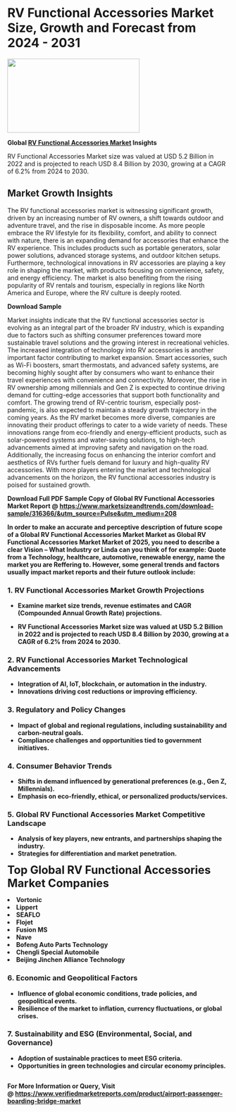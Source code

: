 <H1>RV Functional Accessories Market Size, Growth and Forecast from 2024 - 2031</H1><img class="aligncenter size-medium wp-image-584254" src="https://thirdeyenews.in/wp-content/uploads/2024/09/Global-Market-Research-300x168.jpeg" alt="" width="300" height="168" /><p><strong>Global&nbsp;<a href="https://www.marketsizeandtrends.com/download-sample/316366/&amp;utm_source=Pulse&amp;utm_medium=208">RV Functional Accessories Market</a> Insights</strong></p><p>RV Functional Accessories Market size was valued at USD 5.2 Billion in 2022 and is projected to reach USD 8.4 Billion by 2030, growing at a CAGR of 6.2% from 2024 to 2030.</p><p><h2>Market Growth Insights</h2> <p>The RV functional accessories market is witnessing significant growth, driven by an increasing number of RV owners, a shift towards outdoor and adventure travel, and the rise in disposable income. As more people embrace the RV lifestyle for its flexibility, comfort, and ability to connect with nature, there is an expanding demand for accessories that enhance the RV experience. This includes products such as portable generators, solar power solutions, advanced storage systems, and outdoor kitchen setups. Furthermore, technological innovations in RV accessories are playing a key role in shaping the market, with products focusing on convenience, safety, and energy efficiency. The market is also benefiting from the rising popularity of RV rentals and tourism, especially in regions like North America and Europe, where the RV culture is deeply rooted.</p> <p><strong>Download Sample</strong></p> <p>Market insights indicate that the RV functional accessories sector is evolving as an integral part of the broader RV industry, which is expanding due to factors such as shifting consumer preferences toward more sustainable travel solutions and the growing interest in recreational vehicles. The increased integration of technology into RV accessories is another important factor contributing to market expansion. Smart accessories, such as Wi-Fi boosters, smart thermostats, and advanced safety systems, are becoming highly sought after by consumers who want to enhance their travel experiences with convenience and connectivity. Moreover, the rise in RV ownership among millennials and Gen Z is expected to continue driving demand for cutting-edge accessories that support both functionality and comfort. The growing trend of RV-centric tourism, especially post-pandemic, is also expected to maintain a steady growth trajectory in the coming years. As the RV market becomes more diverse, companies are innovating their product offerings to cater to a wide variety of needs. These innovations range from eco-friendly and energy-efficient products, such as solar-powered systems and water-saving solutions, to high-tech advancements aimed at improving safety and navigation on the road. Additionally, the increasing focus on enhancing the interior comfort and aesthetics of RVs further fuels demand for luxury and high-quality RV accessories. With more players entering the market and technological advancements on the horizon, the RV functional accessories industry is poised for sustained growth. <p><strong></p><p><span class=""><strong>Download Full PDF Sample Copy of Global RV Functional Accessories Market Report</strong> @ <a href="https://www.marketsizeandtrends.com/download-sample/316366/&amp;utm_source=Pulse&amp;utm_medium=208" target="_blank">https://www.marketsizeandtrends.com/download-sample/316366/&amp;utm_source=Pulse&amp;utm_medium=208</a></span></p><p>In order to make an accurate and perceptive description of future scope of a Global&nbsp;RV Functional Accessories Market Market as Global&nbsp;RV Functional Accessories Market Market of 2025, you need to describe a clear Vision &ndash; What Industry or Linda can you think of for example: Quote from a Technology, healthcare, automotive, renewable energy, name the market you are Reffering to. However, some general trends and factors usually impact market reports and their future outlook include:</p><h3>1.&nbsp;<strong>RV Functional Accessories Market Growth Projections</strong></h3><ul><li>Examine market size trends, revenue estimates and CAGR (Compounded Annual Growth Rate) projections.</li><li><p>RV Functional Accessories Market size was valued at USD 5.2 Billion in 2022 and is projected to reach USD 8.4 Billion by 2030, growing at a CAGR of 6.2% from 2024 to 2030.</p></li></ul><h3>2.&nbsp;<strong>RV Functional Accessories Market Technological Advancements</strong></h3><ul><li>Integration of AI, IoT, blockchain, or automation in the industry.</li><li>Innovations driving cost reductions or improving efficiency.</li></ul><h3>3.&nbsp;<strong>Regulatory and Policy Changes</strong></h3><ul><li>Impact of global and regional regulations, including sustainability and carbon-neutral goals.</li><li>Compliance challenges and opportunities tied to government initiatives.</li></ul><h3>4.&nbsp;<strong>Consumer Behavior Trends</strong></h3><ul><li>Shifts in demand influenced by generational preferences (e.g., Gen Z, Millennials).</li><li>Emphasis on eco-friendly, ethical, or personalized products/services.</li></ul><h3>5.&nbsp;<strong>Global RV Functional Accessories Market Competitive Landscape</strong></h3><ul><li>Analysis of key players, new entrants, and partnerships shaping the industry.</li><li>Strategies for differentiation and market penetration.</li></ul><p data-pm-slice="1 1 []"><span style="color: inherit; font-family: inherit; font-size: 25px;">Top Global RV Functional Accessories Market Companies</span></p><div class="" data-test-id=""><p><li>Vortonic</li><li> Lippert</li><li> SEAFLO</li><li> Flojet</li><li> Fusion MS</li><li> Nave</li><li> Bofeng Auto Parts Technology</li><li> Chengli Special Automobile</li><li> Beijing Jinchen Alliance Technology</li></p></div><h3>6.&nbsp;<strong>Economic and Geopolitical Factors</strong></h3><ul><li>Influence of global economic conditions, trade policies, and geopolitical events.</li><li>Resilience of the market to inflation, currency fluctuations, or global crises.</li></ul><h3>7.&nbsp;<strong>Sustainability and ESG (Environmental, Social, and Governance)</strong></h3><ul><li>Adoption of sustainable practices to meet ESG criteria.</li><li>Opportunities in green technologies and circular economy principles.</li></ul><h2><strong style="font-size: 14px;">For More Information or Query, Visit @&nbsp;</strong><a style="background-color: #ffffff; font-size: 14px;" href="https://www.marketsizeandtrends.com/report/rv-functional-accessories-market/" target="_blank">https://www.verifiedmarketreports.com/product/airport-passenger-boarding-bridge-market</a></h2>
